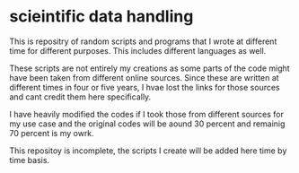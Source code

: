 # scieintific data handling

This is repositry of random scripts and programs that I wrote at different time for different purposes. This includes different languages as well.

These scripts are not entirely my creations as some parts of the code might have been taken from different online sources. Since these are written at different times in four or five years, I hvae lost the links for those sources and cant credit them here specifically.

I have heavily modified the codes if I took those from different sources for my use case and the original codes will be aound 30 percent and remainig 70 percent is my owrk.

This repositoy is incomplete, the scripts I create will be added here time by time basis. 
